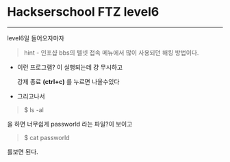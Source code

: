 # Hackserschool FTZ level6
---
level6일 들어오자마자 

>hint - 인포샵 bbs의 텔넷 접속 메뉴에서 많이 사용되던 해킹 방법이다.

- 이런 프로그램? 이 실행되는데 걍 무시하고 

    강제 종료 __(ctrl+c)__ 를 누르면 나올수있다
- 그리고나서 
> $ ls -al
  
을 하면 너무쉽게 passworld 라는 파일?이 보이고
> $ cat passworld 

를보면 된다.
